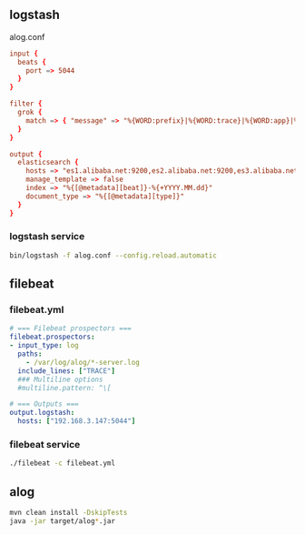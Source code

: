 ## logstash

alog.conf
```conf
input {
  beats {
    port => 5044
  }
}

filter {
  grok {
    match => { "message" => "%{WORD:prefix}|%{WORD:trace}|%{WORD:app}|%{IP:ip}|%{NUMBER:timestamp}|%{WORD:requestid}|%{NUMBER:elapsed}|%{WORD:request}|%{WORD:response}" }
  }
}

output {
  elasticsearch {
    hosts => "es1.alibaba.net:9200,es2.alibaba.net:9200,es3.alibaba.net:9200"
    manage_template => false
    index => "%{[@metadata][beat]}-%{+YYYY.MM.dd}"
    document_type => "%{[@metadata][type]}"
  }
}
```

### logstash service
```bash
bin/logstash -f alog.conf --config.reload.automatic
```

## filebeat

### filebeat.yml

```yaml
# === Filebeat prospectors ===
filebeat.prospectors:
- input_type: log
  paths:
    - /var/log/alog/*-server.log
  include_lines: ["TRACE"]
  ### Multiline options
  #multiline.pattern: ^\[

# === Outputs ===
output.logstash:
  hosts: ["192.168.3.147:5044"]
```

### filebeat service
```bash
./filebeat -c filebeat.yml
```

## alog
```bash
mvn clean install -DskipTests
java -jar target/alog*.jar
```